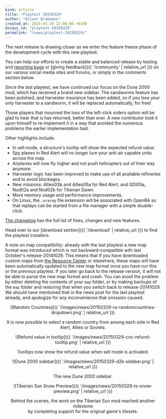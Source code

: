```yaml
---
kind: article
title: "Playtest 20150329"
author: "Oliver Brakmann"
created_at: 2015-03-29 12:00:00 +0100
disqus_id: "playtest-20150329"
permalink: "/news/playtest-20150329/"
---
```


The next release is drawing closer as we enter the feature freeze phase of the development cycle with this new playtest.

You can help our efforts to create a stable and balanced release by testing and [reporting bugs](http://bugs.openra.net) or [giving feedback]({{ '/community' | relative_url }}) on our various social media sites and forums, or simply in the comments section below.

Since the last playtest, we have continued our focus on the Dune 2000 mod, which has received a brand new sidebar. The sandworms feature has been polished, and harvester insurance has been added, so if you lose your only harvester to a sandworm, it will be replaced automatically, for free!

Those players that mourned the loss of the left-click orders option will be glad to hear that is has returned, better than ever. A new contributor took it upon himself to re-implement it in a way that avoided the numerous problems the earlier implementation had.

Other highlights include:

   - In sell mode, a structure's tooltip will show the expected refund value.
   - Spy planes in Red Alert will no longer lure your anti-air capable units across the map.
   - Airplanes will now fly higher and not push helicopters out of their way anymore.
   - Harvester logic has been improved to make use of all available refineries and to avoid blockages.
   - New missions: Allies03b and Allies05a for Red Alert, and GDI05a, Nod02a and Nod02b for Tiberian Dawn.
   - More memory usage and performance improvements.
   - On Linux, the `.orarep` file extension will be associated with OpenRA so that replays can be started from a file manager with a simple double-click.

[The changelog](https://github.com/OpenRA/OpenRA/wiki/Historical-Changelogs) has the full list of fixes, changes and new features.

Head over to our [download section]({{ '/download' | relative_url }}) to find the playtest installers.

A note on map compatibility: already with the last playtest a new map format was introduced which is not backward-compatible with last October's release-20141029. This means that if you have downloaded custom maps from [the Resource Center](http://resource.openra.net) or elsewhere, these maps will have been automatically updated to the new map format once you have run this or the previous playtest. If you later go back to the release version, it will not be able to parse the new map format and crash. You can avoid the problem by either deleting the contents of your `map` folder, or by making backups of the `map` folder and restoring that when you switch back to release-20141029. We should have mentioned that in the news post for the last playtest already, and apologize for any inconvenience that omission caused.

<div style="text-align:center" markdown="1">
![Random Countries]({{ '/images/news/20150329-ra-randomcountries-dropdown.png' | relative_url }})

It is now possible to select a random country from among each side in Red Alert, Allies or Soviets.

![Refund value in tooltip]({{ '/images/news/20150329-cnc-refund-tooltip.png' | relative_url }})

Tooltips now show the refund value when sell mode is activated.

![Dune 2000 sidebar]({{ '/images/news/20150329-d2k-sidebar.png' | relative_url }})

The new Dune 2000 sidebar.

![Tiberian Sun Snow Preview]({{ '/images/news/20150329-ts-snow-preview.png' | relative_url }})

Behind the scenes, the work on the Tiberian Sun mod reached another milestone<br/>by completing support for the original game's tilesets.
</div>
